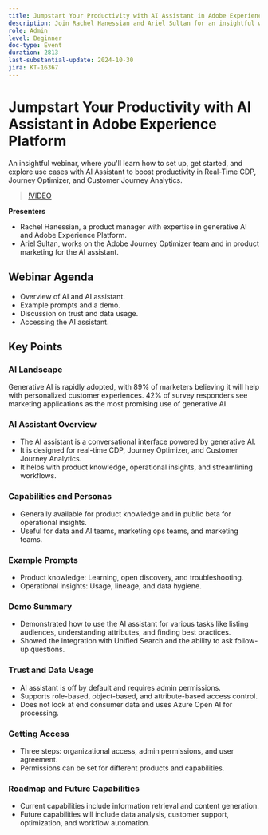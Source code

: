 ```yaml
---
title: Jumpstart Your Productivity with AI Assistant in Adobe Experience Platform
description: Join Rachel Hanessian and Ariel Sultan for an insightful webinar, where you'll learn how to set up, get started, and explore use cases with AI Assistant to boost productivity in Real-Time CDP, Journey Optimizer, and Customer Journey Analytics.
role: Admin
level: Beginner
doc-type: Event
duration: 2813
last-substantial-update: 2024-10-30
jira: KT-16367
---
```


# Jumpstart Your Productivity with AI Assistant in Adobe Experience Platform

An insightful webinar, where you'll learn how to set up, get started, and explore use cases with AI Assistant to boost productivity in Real-Time CDP, Journey Optimizer, and Customer Journey Analytics.

>[!VIDEO](https://video.tv.adobe.com/v/3435344/?learn=on)

**Presenters**

* Rachel Hanessian, a product manager with expertise in generative AI and Adobe Experience Platform.
* Ariel Sultan, works on the Adobe Journey Optimizer team and in product marketing for the AI assistant.

## Webinar Agenda

* Overview of AI and AI assistant.
* Example prompts and a demo.
* Discussion on trust and data usage.
* Accessing the AI assistant.

## Key Points

### AI Landscape

Generative AI is rapidly adopted, with 89% of marketers believing it will help with personalized customer experiences.
42% of survey responders see marketing applications as the most promising use of generative AI.

### AI Assistant Overview

* The AI assistant is a conversational interface powered by generative AI.
* It is designed for real-time CDP, Journey Optimizer, and Customer Journey Analytics.
* It helps with product knowledge, operational insights, and streamlining workflows.

### Capabilities and Personas

* Generally available for product knowledge and in public beta for operational insights.
* Useful for data and AI teams, marketing ops teams, and marketing teams.

### Example Prompts

* Product knowledge: Learning, open discovery, and troubleshooting.
* Operational insights: Usage, lineage, and data hygiene.

### Demo Summary

* Demonstrated how to use the AI assistant for various tasks like listing audiences, understanding attributes, and finding best practices. 
* Showed the integration with Unified Search and the ability to ask follow-up questions.

### Trust and Data Usage

* AI assistant is off by default and requires admin permissions.
* Supports role-based, object-based, and attribute-based access control.
* Does not look at end consumer data and uses Azure Open AI for processing.

### Getting Access

* Three steps: organizational access, admin permissions, and user agreement.
* Permissions can be set for different products and capabilities.

### Roadmap and Future Capabilities

* Current capabilities include information retrieval and content generation.
* Future capabilities will include data analysis, customer support, optimization, and workflow automation.
